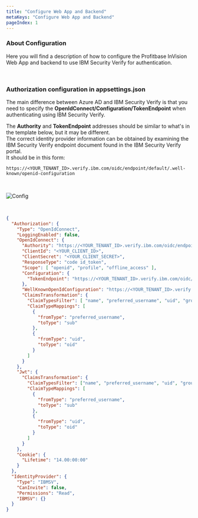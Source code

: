 ```yaml
---
title: "Configure Web App and Backend"
metaKeys: "Configure Web App and Backend"
pageIndex: 1
---
```




### About Configuration

Here you will find a description of how to configure the Profitbase InVision Web App and backend to use IBM Security Verify for authentication.

<br/>

### Authorization configuration in appsettings.json



The main difference between Azure AD and IBM Security Verify is that you need to specify the **OpenIdConnect/Configuration/TokenEndpoint** when authenticating using IBM Security Verify.

The **Authority** and **TokenEndpoint** addresses should be similar to what's in the template below, but it may be different.  
The correct identity provider information can be obtained by examining the IBM Security Verify endpoint document found in the IBM Security Verify portal.  
It should be in this form: 

```
https://<YOUR_TENANT_ID>.verify.ibm.com/oidc/endpoint/default/.well-known/openid-configuration
```


<br/>

![Config](https://profitbasedocs.blob.core.windows.net/images/configwebback.png)



<br/>


```json
{
  "Authorization": {
    "Type": "OpenIdConnect",
    "LoggingEnabled": false,
    "OpenIdConnect": {
      "Authority": "https://<YOUR_TENANT_ID>.verify.ibm.com/oidc/endpoint/default",
      "ClientId": "<YOUR_CLIENT_ID>",
      "ClientSecret": "<YOUR_CLIENT_SECRET>",
      "ResponseType": "code id_token",
      "Scope": [ "openid", "profile", "offline_access" ],
      "Configuration": {
        "TokenEndpoint": "https://<YOUR_TENANT_ID>.verify.ibm.com/oidc/endpoint/default/token"
      },
      "WellKnownOpenIdConfiguration": "https://<YOUR_TENANT_ID>.verify.ibm.com/oidc/endpoint/default/.well-known/openid-configuration/",
      "ClaimsTransformation": {
        "ClaimTypesFilter": [ "name", "preferred_username", "uid", "groupIds" ],
        "ClaimTypeMappings": [
          {
            "fromType": "preferred_username",
            "toType": "sub"
          },
          {
            "fromType": "uid",
            "toType": "oid"
          }
        ]
      }
    },
    "Jwt": {
      "ClaimsTransformation": {
        "ClaimTypesFilter": ["name", "preferred_username", "uid", "groupIds"],
        "ClaimTypeMappings": [
          {
            "fromType": "preferred_username",
            "toType": "sub"
          },
          {
            "fromType": "uid",
            "toType": "oid"
          }
        ]
      }
    },
    "Cookie": {
      "Lifetime": "14.00:00:00"
    }
  },
  "IdentityProvider": {
    "Type": "IBMSV",
    "CanInvite": false,
    "Permissions": "Read",    
    "IBMSV": {}
  }
}

```

